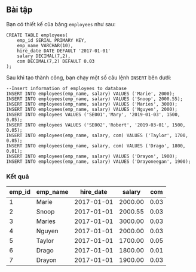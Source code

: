 ## Bài tập
Bạn có thiết kế của bảng `employees` như sau:
```
CREATE TABLE employees(
    emp_id SERIAL PRIMARY KEY,
    emp_name VARCHAR(10),
    hire_date DATE DEFAULT '2017-01-01'
    salary DECIMAL(7,2),
    com DECIMAL(7,2) DEFAULT 0.03
);
```
Sau khi tạo thành công, bạn chạy một số câu lệnh `INSERT` bên dưới:
```
--Insert information of employees to database
INSERT INTO employees(emp_name, salary) VALUES ('Marie', 2000);
INSERT INTO employees(emp_name, salary) VALUES ('Snoop', 2000.55);
INSERT INTO employees(emp_name, salary) VALUES ('Maries', 3000);
INSERT INTO employees(emp_name, salary) VALUES ('Nguyen', 2000);
INSERT INTO employees VALUES ('SE001','Mary', '2019-01-03', 1500, 0.05);
INSERT INTO employees VALUES ('SE002','Robert', '2019-03-01', 1500, 0.05);
INSERT INTO employees(emp_name, salary, com) VALUES ('Taylor', 1700, 0.05);
INSERT INTO employees(emp_name, salary, com) VALUES ('Drago', 1800, 0.01);
INSERT INTO employees(emp_name, salary) VALUES ('Drayon', 1900);
INSERT INTO employees(emp_name, salary) VALUES ('Drayoneegan', 1900);
```

### Kết quả
| emp_id | emp_name	| hire_date	| salary | com |
|--------|----------|-----------|--------|-----|
| 1	| Marie	| 2017-01-01 | 2000.00 | 0.03 | 
| 2	| Snoop | 2017-01-01 | 2000.55 | 0.03 |
| 3	| Maries | 2017-01-01	| 3000.00	| 0.03 |
| 4	| Nguyen | 2017-01-01	| 2000.00	| 0.03 |
| 5	| Taylor | 2017-01-01	| 1700.00	| 0.05 |
| 6	| Drago	| 2017-01-01 | 1800.00 | 0.01 |
| 7	| Drayon | 2017-01-01 | 1900.00 | 0.03 |
